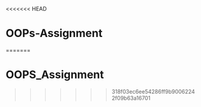 <<<<<<< HEAD
# OOPs-Assignment
=======
# OOPS_Assignment
>>>>>>> 318f03ec6ee54286ff9b90062242f09b63a16701
